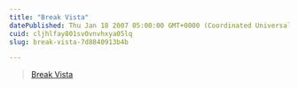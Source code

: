 ```yaml
---
title: "Break Vista"
datePublished: Thu Jan 18 2007 05:00:00 GMT+0000 (Coordinated Universal Time)
cuid: cljhlfay801sv0vnvhxya05lq
slug: break-vista-7d8840913b4b

---
```


> [Break Vista](http://kurtn.vox.com/library/photo/6a00c22520821e8e1d00cd970c8cce4cd5.html "Break Vista")